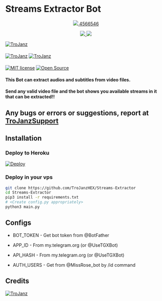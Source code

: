 # Streams Extractor Bot

<p align="center">
  <a href="https://www.python.org">
    <img src="http://ForTheBadge.com/images/badges/made-with-python.svg">
4566546
  </a>
</p>
<p align="center">
  <a href="https://github.com/TroJanzHEX/Streams-Extractor/stargazers">
    <img src="https://img.shields.io/github/stars/TroJanzHEX/Streams-Extractor?style=social">

  </a>
  
  <a href="https://github.com/TroJanzHEX/Streams-Extractor/fork">
    <img src="https://img.shields.io/github/forks/TroJanzHEX/Streams-Extractor?label=Fork&style=social">

  </a>  
</p>

[![TroJanz](https://img.shields.io/badge/TroJanzHEX-Channel-orange?style=for-the-badge&logo=telegram)](https://telegram.dog/TroJanzHEX)  
ㅤㅤㅤㅤㅤㅤㅤ  
[![TroJanz](https://img.shields.io/badge/TroJanzHEX-Support-red?style=flat&logo=telegram)](https://telegram.dog/TroJanzSupport)  [![TroJanz](https://img.shields.io/badge/TroJanzHEX-Website-red?style=flat&logo=CodersRank)](https://TroJanzHEX.me)  
ㅤㅤㅤㅤㅤㅤㅤ  
[![MIT license](https://img.shields.io/badge/License-MIT-blue?style=flat)](https://github.com/TroJanzHEX/Streams-Extractor/blob/main/COPYING)  [![Open Source](https://badges.frapsoft.com/os/v2/open-source.svg?v=103)](https://github.com/TroJanzHEX/Streams-Extractor)


#### This Bot can extract audios and subtitles from video files.
#### Send any valid video file and the bot shows you available streams in it that can be extracted!!

## Any bugs or errors or suggestions, report at [TroJanzSupport](https://telegram.dog/TroJanzSupport)


## Installation

### Deploy to Heroku
[![Deploy](https://www.herokucdn.com/deploy/button.svg)](https://heroku.com/deploy?template=https://github.com/TroJanzHEX/Streams-Extractor)

### Deploy in your vps
```sh
git clone https://github.com/TroJanzHEX/Streams-Extractor
cd Streams-Extractor
pip3 install -r requirements.txt
# <Create config.py appropriately>
python3 main.py
```

## Configs

* BOT_TOKEN  - Get bot token from @BotFather

* APP_ID        - From my.telegram.org (or @UseTGXBot)

* API_HASH      - From my.telegram.org (or @UseTGXBot)

* AUTH_USERS    - Get from @MissRose_bot by /id command

## Credits

[![TroJanz](https://img.shields.io/badge/Pyrogram%20-%23F37626.svg?&style=for-the-badge&logo=telegram&logoColor=white)](https://github.com/pyrogram/pyrogram)


